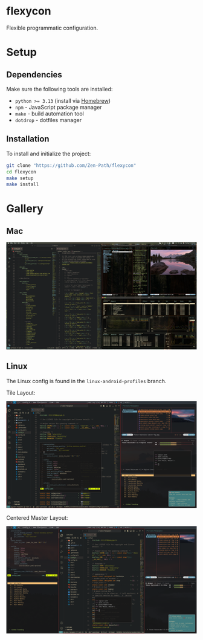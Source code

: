 # flexycon

Flexible programmatic configuration.

# Setup

## Dependencies

Make sure the following tools are installed:

- `python >= 3.13` (install via [Homebrew](https://brew.sh))
- `npm` - JavaScript package manager
- `make` - build automation tool
- `dotdrop` - dotfiles manager

## Installation

To install and initialize the project:

```sh
git clone "https://github.com/Zen-Path/flexycon"
cd flexycon
make setup
make install
```

# Gallery

## Mac

![Full Screen](./docs/static/mac-full-screen.png "Full Screen")

## Linux

The Linux config is found in the `linux-android-profiles` branch.

Tile Layout:

![Tile Layout](./docs/static/full-screen_tile.png "Tile Layout")

Centered Master Layout:

![Centered Master Layout](./docs/static/full-screen_centered-master.png "Centered Master Layout")
